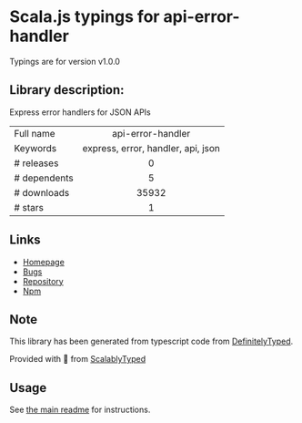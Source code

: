 
# Scala.js typings for api-error-handler

Typings are for version v1.0.0

## Library description:
Express error handlers for JSON APIs

|                    |                 |
| ------------------ | :-------------: |
| Full name          | api-error-handler |
| Keywords           | express, error, handler, api, json |
| # releases         | 0 |
| # dependents       | 5 |
| # downloads        | 35932 |
| # stars            | 1 |

## Links
- [Homepage](https://github.com/expressjs/api-error-handler)
- [Bugs](https://github.com/expressjs/api-error-handler/issues)
- [Repository](https://github.com/expressjs/api-error-handler)
- [Npm](https://www.npmjs.com/package/api-error-handler)
    


## Note
This library has been generated from typescript code from [DefinitelyTyped](https://definitelytyped.org).

Provided with :purple_heart: from [ScalablyTyped](https://github.com/oyvindberg/ScalablyTyped)

## Usage
See [the main readme](../../readme.md) for instructions.


